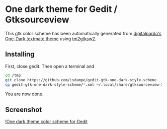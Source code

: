 # One dark theme for Gedit / Gtksourceview

This gtk color scheme has been automatically generated from [digitalpardo's One-Dark textmate theme](https://github.com/digitalpardoe/One-Dark.tmbundle/) using [tm2gtksw2](https://github.com/lexrupy/tm2gtksw2).

## Installing

First, close gedit. Then open a terminal and

```bash
cd /tmp
git clone https://github.com/isdampe/gedit-gtk-one-dark-style-scheme
cp gedit-gtk-one-dark-style-scheme/*.xml ~/.local/share/gtksourceview-3.0/styles/
```

You are now done.

## Screenshot

[!One dark theme color scheme for Gedit](screenshot.png)
